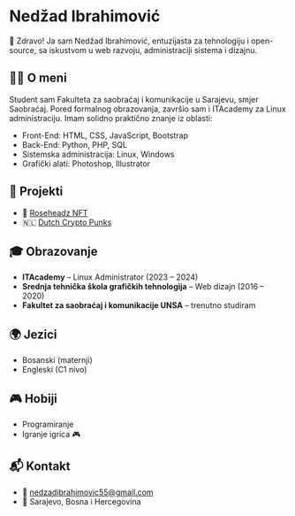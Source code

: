 # Nedžad Ibrahimović

👋 Zdravo! Ja sam Nedžad Ibrahimović, entuzijasta za tehnologiju i open-source, sa iskustvom u web razvoju, administraciji sistema i dizajnu.

## 👨‍💻 O meni
Student sam Fakulteta za saobraćaj i komunikacije u Sarajevu, smjer Saobraćaj. Pored formalnog obrazovanja, završio sam i ITAcademy za Linux administraciju. Imam solidno praktično znanje iz oblasti:
- Front-End: HTML, CSS, JavaScript, Bootstrap  
- Back-End: Python, PHP, SQL  
- Sistemska administracija: Linux, Windows  
- Grafički alati: Photoshop, Illustrator

## 📂 Projekti
- 🌹 [Roseheadz NFT](https://roseheadz.com/)  
- 🇳🇱 [Dutch Crypto Punks](https://opensea.io/collection/dutchcryptopunks)

## 🎓 Obrazovanje
- **ITAcademy** – Linux Administrator (2023 – 2024)  
- **Srednja tehnička škola grafičkih tehnologija** – Web dizajn (2016 – 2020)  
- **Fakultet za saobraćaj i komunikacije UNSA** – trenutno studiram

## 🌍 Jezici
- Bosanski (maternji)  
- Engleski (C1 nivo)

## 🎮 Hobiji
- Programiranje  
- Igranje igrica 🎮

## 📬 Kontakt
- 📧 nedzadibrahimovic55@gmail.com
- 📍 Sarajevo, Bosna i Hercegovina


<!---
Dutchman2580/Dutchman2580 is a ✨ special ✨ repository because its `README.md` (this file) appears on your GitHub profile.
You can click the Preview link to take a look at your changes.
--->
